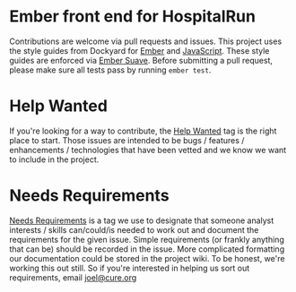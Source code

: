 Ember front end for HospitalRun
==================================================

Contributions are welcome via pull requests and issues.  This project uses the style guides from Dockyard for [Ember](https://github.com/dockyard/styleguides/blob/master/ember.md) and [JavaScript](https://github.com/dockyard/styleguides/blob/master/javascript.md).  These style guides are enforced via [Ember Suave](https://github.com/dockyard/ember-suave).  Before submitting a pull request, please make sure all tests pass by running ```ember test```.

Help Wanted
==================================================
If you're looking for a way to contribute, the [Help Wanted](https://github.com/HospitalRun/hospitalrun-frontend/labels/Help%20Wanted) tag is the right place to start. Those issues are intended to be bugs / features / enhancements / technologies that have been vetted and we know we want to include in the project.

Needs Requirements
==================================================
[Needs Requirements](https://github.com/HospitalRun/hospitalrun-frontend/labels/Needs%20Requirements) is a tag we use to designate that someone analyst interests / skills can/could/is needed to work out and document the requirements for the given issue. Simple requirements (or frankly anything that can be) should be recorded in the issue. More complicated formatting our documentation could be stored in the project wiki. To be honest, we're working this out still. So if you're interested in helping us sort out requirements, email joel@cure.org
